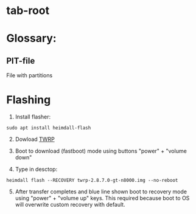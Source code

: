 # tab-root

# Glossary:

## PIT-file

File with partitions

# Flashing

1) Install flasher:

```
sudo apt install heimdall-flash
```

2) Dowload [TWRP ](https://twrp.me/samsung/samsunggalaxynote101.html)

3) Boot to download (fastboot) mode using buttons "power" + "volume down"

4) Type in desctop:

```
heimdall flash --RECOVERY twrp-2.8.7.0-gt-n8000.img --no-reboot
```

5) After transfer completes and blue line shown boot to recovery mode using "power" + "volume up" keys. 
This required because boot to OS will overwrite custom recovery with default.


